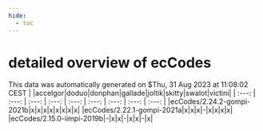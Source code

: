 ```yaml
---
hide:
  - toc
---
```


detailed overview of ecCodes
============================


This data was automatically generated on $Thu, 31 Aug 2023 at 11:08:02 CEST
| |accelgor|doduo|donphan|gallade|joltik|skitty|swalot|victini|
| :---: | :---: | :---: | :---: | :---: | :---: | :---: | :---: | :---: |
|ecCodes/2.24.2-gompi-2021b|x|x|x|x|x|x|x|x|
|ecCodes/2.22.1-gompi-2021a|x|x|x|-|x|x|x|x|
|ecCodes/2.15.0-iimpi-2019b|-|x|x|-|x|x|-|x|
